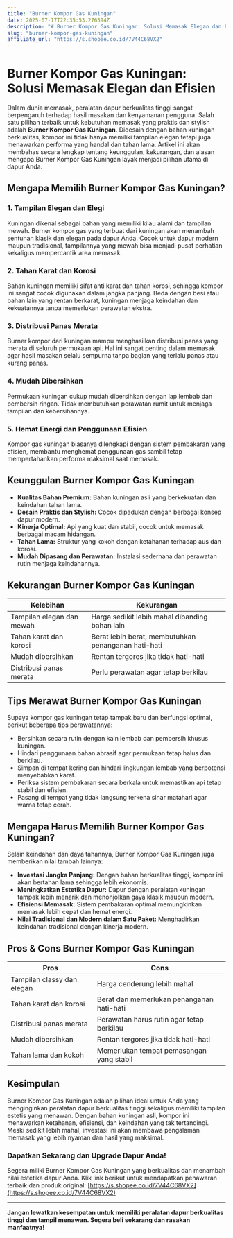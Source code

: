 ```yaml
---
title: "Burner Kompor Gas Kuningan"
date: 2025-07-17T22:35:53.276594Z
description: "# Burner Kompor Gas Kuningan: Solusi Memasak Elegan dan Efisien..."
slug: "burner-kompor-gas-kuningan"
affiliate_url: "https://s.shopee.co.id/7V44C68VX2"
---
```

# Burner Kompor Gas Kuningan: Solusi Memasak Elegan dan Efisien

Dalam dunia memasak, peralatan dapur berkualitas tinggi sangat berpengaruh terhadap hasil masakan dan kenyamanan pengguna. Salah satu pilihan terbaik untuk kebutuhan memasak yang praktis dan stylish adalah **Burner Kompor Gas Kuningan**. Didesain dengan bahan kuningan berkualitas, kompor ini tidak hanya memiliki tampilan elegan tetapi juga menawarkan performa yang handal dan tahan lama. Artikel ini akan membahas secara lengkap tentang keunggulan, kekurangan, dan alasan mengapa Burner Kompor Gas Kuningan layak menjadi pilihan utama di dapur Anda.

## Mengapa Memilih Burner Kompor Gas Kuningan?

### 1. Tampilan Elegan dan Elegi
Kuningan dikenal sebagai bahan yang memiliki kilau alami dan tampilan mewah. Burner kompor gas yang terbuat dari kuningan akan menambah sentuhan klasik dan elegan pada dapur Anda. Cocok untuk dapur modern maupun tradisional, tampilannya yang mewah bisa menjadi pusat perhatian sekaligus mempercantik area memasak.

### 2. Tahan Karat dan Korosi
Bahan kuningan memiliki sifat anti karat dan tahan korosi, sehingga kompor ini sangat cocok digunakan dalam jangka panjang. Beda dengan besi atau bahan lain yang rentan berkarat, kuningan menjaga keindahan dan kekuatannya tanpa memerlukan perawatan ekstra.

### 3. Distribusi Panas Merata
Burner kompor dari kuningan mampu menghasilkan distribusi panas yang merata di seluruh permukaan api. Hal ini sangat penting dalam memasak agar hasil masakan selalu sempurna tanpa bagian yang terlalu panas atau kurang panas.

### 4. Mudah Dibersihkan
Permukaan kuningan cukup mudah dibersihkan dengan lap lembab dan pembersih ringan. Tidak membutuhkan perawatan rumit untuk menjaga tampilan dan kebersihannya.

### 5. Hemat Energi dan Penggunaan Efisien
Kompor gas kuningan biasanya dilengkapi dengan sistem pembakaran yang efisien, membantu menghemat penggunaan gas sambil tetap mempertahankan performa maksimal saat memasak.

## Keunggulan Burner Kompor Gas Kuningan

- **Kualitas Bahan Premium:** Bahan kuningan asli yang berkekuatan dan keindahan tahan lama.
- **Desain Praktis dan Stylish:** Cocok dipadukan dengan berbagai konsep dapur modern.
- **Kinerja Optimal:** Api yang kuat dan stabil, cocok untuk memasak berbagai macam hidangan.
- **Tahan Lama:** Struktur yang kokoh dengan ketahanan terhadap aus dan korosi.
- **Mudah Dipasang dan Perawatan:** Instalasi sederhana dan perawatan rutin menjaga keindahannya.

## Kekurangan Burner Kompor Gas Kuningan

| Kelebihan | Kekurangan |
|------------|--------------|
| Tampilan elegan dan mewah | Harga sedikit lebih mahal dibanding bahan lain |
| Tahan karat dan korosi | Berat lebih berat, membutuhkan penanganan hati-hati |
| Mudah dibersihkan | Rentan tergores jika tidak hati-hati |
| Distribusi panas merata | Perlu perawatan agar tetap berkilau |

## Tips Merawat Burner Kompor Gas Kuningan

Supaya kompor gas kuningan tetap tampak baru dan berfungsi optimal, berikut beberapa tips perawatannya:

- Bersihkan secara rutin dengan kain lembab dan pembersih khusus kuningan.
- Hindari penggunaan bahan abrasif agar permukaan tetap halus dan berkilau.
- Simpan di tempat kering dan hindari lingkungan lembab yang berpotensi menyebabkan karat.
- Periksa sistem pembakaran secara berkala untuk memastikan api tetap stabil dan efisien.
- Pasang di tempat yang tidak langsung terkena sinar matahari agar warna tetap cerah.

## Mengapa Harus Memilih Burner Kompor Gas Kuningan?

Selain keindahan dan daya tahannya, Burner Kompor Gas Kuningan juga memberikan nilai tambah lainnya:

- **Investasi Jangka Panjang:** Dengan bahan berkualitas tinggi, kompor ini akan bertahan lama sehingga lebih ekonomis.
- **Meningkatkan Estetika Dapur:** Dapur dengan peralatan kuningan tampak lebih menarik dan menonjolkan gaya klasik maupun modern.
- **Efisiensi Memasak:** Sistem pembakaran optimal memungkinkan memasak lebih cepat dan hemat energi.
- **Nilai Tradisional dan Modern dalam Satu Paket:** Menghadirkan keindahan tradisional dengan kinerja modern.

## Pros & Cons Burner Kompor Gas Kuningan

| **Pros** | **Cons** |
|--------------------------|---------------------------|
| Tampilan classy dan elegan | Harga cenderung lebih mahal |
| Tahan karat dan korosi | Berat dan memerlukan penanganan hati-hati |
| Distribusi panas merata | Perawatan harus rutin agar tetap berkilau |
| Mudah dibersihkan | Rentan tergores jika tidak hati-hati |
| Tahan lama dan kokoh | Memerlukan tempat pemasangan yang stabil |

## Kesimpulan

Burner Kompor Gas Kuningan adalah pilihan ideal untuk Anda yang menginginkan peralatan dapur berkualitas tinggi sekaligus memiliki tampilan estetis yang menawan. Dengan bahan kuningan asli, kompor ini menawarkan ketahanan, efisiensi, dan keindahan yang tak tertandingi. Meski sedikit lebih mahal, investasi ini akan membawa pengalaman memasak yang lebih nyaman dan hasil yang maksimal.

### Dapatkan Sekarang dan Upgrade Dapur Anda!

Segera miliki Burner Kompor Gas Kuningan yang berkualitas dan menambah nilai estetika dapur Anda. Klik link berikut untuk mendapatkan penawaran terbaik dan produk original: [https://s.shopee.co.id/7V44C68VX2](https://s.shopee.co.id/7V44C68VX2)

---

**Jangan lewatkan kesempatan untuk memiliki peralatan dapur berkualitas tinggi dan tampil menawan. Segera beli sekarang dan rasakan manfaatnya!**